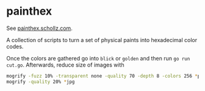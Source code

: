 # painthex

See [painthex.schollz.com](https://painthex.schollz.com).

A collection of scripts to turn a set of physical paints into hexadecimal color codes.

Once the colors are gathered go into `blick` or `golden` and then run `go run cut.go`. Afterwards, reduce size of images with

```bash
mogrify -fuzz 10% -transparent none -quality 70 -depth 8 -colors 256 *png
mogrify -quality 20% *jpg
```


